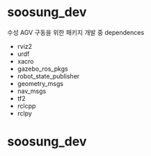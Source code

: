 # soosung_dev
수성 AGV 구동을 위한 패키지 개발 중
 dependences
  - rviz2
  - urdf
  - xacro
  - gazebo_ros_pkgs
  - robot_state_publisher
  - geometry_msgs
  - nav_msgs
  - tf2
  - rclcpp
  - rclpy
# soosung_dev
